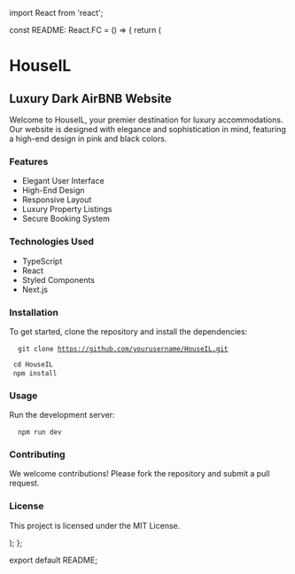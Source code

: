 import React from 'react';

const README: React.FC = () => {
  return (
    <div>
      <h1>HouseIL</h1>
      <h2>Luxury Dark AirBNB Website</h2>
      <p>
        Welcome to HouseIL, your premier destination for luxury accommodations. Our website is designed with elegance and sophistication in mind, featuring a high-end design in pink and black colors.
      </p>
      <h3>Features</h3>
      <ul>
        <li>Elegant User Interface</li>
        <li>High-End Design</li>
        <li>Responsive Layout</li>
        <li>Luxury Property Listings</li>
        <li>Secure Booking System</li>
      </ul>
      <h3>Technologies Used</h3>
      <ul>
        <li>TypeScript</li>
        <li>React</li>
        <li>Styled Components</li>
        <li>Next.js</li>
      </ul>
      <h3>Installation</h3>
      <p>
        To get started, clone the repository and install the dependencies:
      </p>
      <pre>
        <code>
          git clone https://github.com/yourusername/HouseIL.git
          <br />
          cd HouseIL
          <br />
          npm install
        </code>
      </pre>
      <h3>Usage</h3>
      <p>
        Run the development server:
      </p>
      <pre>
        <code>
          npm run dev
        </code>
      </pre>
      <h3>Contributing</h3>
      <p>
        We welcome contributions! Please fork the repository and submit a pull request.
      </p>
      <h3>License</h3>
      <p>
        This project is licensed under the MIT License.
      </p>
    </div>
  );
};

export default README;